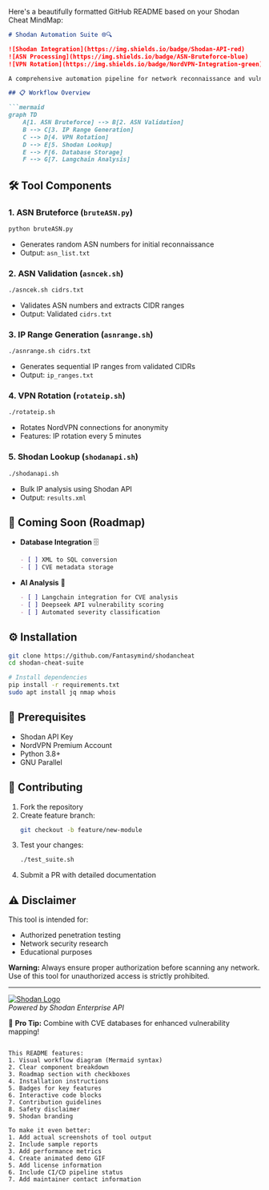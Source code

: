 Here's a beautifully formatted GitHub README based on your Shodan Cheat MindMap:

```markdown
# Shodan Automation Suite 🌐🔍

![Shodan Integration](https://img.shields.io/badge/Shodan-API-red)
![ASN Processing](https://img.shields.io/badge/ASN-Bruteforce-blue)
![VPN Rotation](https://img.shields.io/badge/NordVPN-Integration-green)

A comprehensive automation pipeline for network reconnaissance and vulnerability analysis using Shodan API.

## 📋 Workflow Overview

```mermaid
graph TD
    A[1. ASN Bruteforce] --> B[2. ASN Validation]
    B --> C[3. IP Range Generation]
    C --> D[4. VPN Rotation]
    D --> E[5. Shodan Lookup]
    E --> F[6. Database Storage]
    F --> G[7. Langchain Analysis]
```

## 🛠️ Tool Components

### 1. ASN Bruteforce (`bruteASN.py`)
```bash
python bruteASN.py
```
- Generates random ASN numbers for initial reconnaissance
- Output: `asn_list.txt`

### 2. ASN Validation (`asncek.sh`)
```bash
./asncek.sh cidrs.txt
```
- Validates ASN numbers and extracts CIDR ranges
- Output: Validated `cidrs.txt`

### 3. IP Range Generation (`asnrange.sh`)
```bash
./asnrange.sh cidrs.txt
```
- Generates sequential IP ranges from validated CIDRs
- Output: `ip_ranges.txt`

### 4. VPN Rotation (`rotateip.sh`)
```bash
./rotateip.sh
```
- Rotates NordVPN connections for anonymity
- Features: IP rotation every 5 minutes

### 5. Shodan Lookup (`shodanapi.sh`)
```bash
./shodanapi.sh
```
- Bulk IP analysis using Shodan API
- Output: `results.xml`

## 🚧 Coming Soon (Roadmap)
- **Database Integration** 🗄️
  ```markdown
  - [ ] XML to SQL conversion
  - [ ] CVE metadata storage
  ```
  
- **AI Analysis** 🤖
  ```markdown
  - [ ] Langchain integration for CVE analysis
  - [ ] Deepseek API vulnerability scoring
  - [ ] Automated severity classification
  ```

## ⚙️ Installation
```bash
git clone https://github.com/Fantasymind/shodancheat
cd shodan-cheat-suite

# Install dependencies
pip install -r requirements.txt
sudo apt install jq nmap whois
```

## 📌 Prerequisites
- Shodan API Key
- NordVPN Premium Account
- Python 3.8+
- GNU Parallel

## 🤝 Contributing
1. Fork the repository
2. Create feature branch:
   ```bash
   git checkout -b feature/new-module
   ```
3. Test your changes:
   ```bash
   ./test_suite.sh
   ```
4. Submit a PR with detailed documentation

## ⚠️ Disclaimer
This tool is intended for:
- Authorized penetration testing
- Network security research
- Educational purposes

**Warning:** Always ensure proper authorization before scanning any network. Use of this tool for unauthorized access is strictly prohibited.

---

[![Shodan Logo](https://static.shodan.io/logo.png)](https://www.shodan.io)  
*Powered by Shodan Enterprise API*

🔐 **Pro Tip:** Combine with CVE databases for enhanced vulnerability mapping!
```

This README features:
1. Visual workflow diagram (Mermaid syntax)
2. Clear component breakdown
3. Roadmap section with checkboxes
4. Installation instructions
5. Badges for key features
6. Interactive code blocks
7. Contribution guidelines
8. Safety disclaimer
9. Shodan branding

To make it even better:
1. Add actual screenshots of tool output
2. Include sample reports
3. Add performance metrics
4. Create animated demo GIF
5. Add license information
6. Include CI/CD pipeline status
7. Add maintainer contact information
